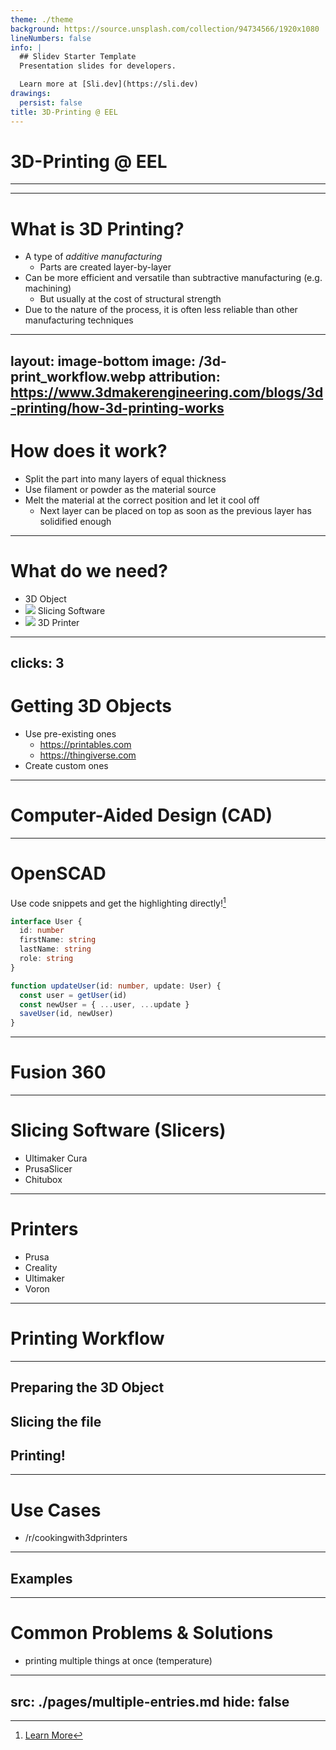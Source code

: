 ```yaml
---
theme: ./theme
background: https://source.unsplash.com/collection/94734566/1920x1080
lineNumbers: false
info: |
  ## Slidev Starter Template
  Presentation slides for developers.

  Learn more at [Sli.dev](https://sli.dev)
drawings:
  persist: false
title: 3D-Printing @ EEL
---
```


# 3D-Printing @ EEL

<!--
picture with Ultimaker and Benchies?
-->

---

<toc/>

---

# What is 3D Printing?

- A type of *additive manufacturing*
  - Parts are created layer-by-layer
- Can be more efficient and versatile than subtractive manufacturing (e.g. machining)
  - But usually at the cost of structural strength
- Due to the nature of the process, it is often less reliable than other manufacturing techniques

<!--
Here is another comment.
-->

---
layout: image-bottom
image: /3d-print_workflow.webp
attribution: https://www.3dmakerengineering.com/blogs/3d-printing/how-3d-printing-works
---

# How does it work?

- Split the part into many layers of equal thickness
- Use filament or powder as the material source
- Melt the material at the correct position and let it cool off
  - Next layer can be placed on top as soon as the previous layer has solidified enough

---

# What do we need?

<ul class="mt-12 flex -mx-10 flex-row justify-around items-end">

<li v-click="1" class="w-full block">
  <!-- <img class="" src="https://source.unsplash.com/collection/94734566/800x800" /> -->
  <showcase-3mf-new 
    class=""
    :model="`/3d models/3DBenchy.3mf`"
    :color="`#ee8833`"
    :brightness="0.5"
    :position="[0, -10, 0]"
    :rotation="[-Math.PI/2 + Math.PI/8, 0, 0]"
    :scale="0.5"
    :width="265" 
    :height="265"
  />
  <span class="w-full inline-block text-center"><tabler-3d-cube-sphere/> 3D Object</span>
</li>
<li v-click="2" class="w-full block">
  <img class="mb-10 rounded-md" src="/cura_benchy.png" />
  <span class="w-full inline-block text-center"><tabler-slice/> Slicing Software</span>
</li>
<li v-click="3" class="w-full block overflow-hidden">
  <img class="aspect-square" src="/Ultimaker-S5-desktop-3D-printer-hero.webp" />
  <span class="w-full inline-block text-center"><tabler-printer/> 3D Printer</span>
</li>

</ul>

<!-- <v-clicks>

- 3D Object
- Slicing Software
- 3D Printer

</v-clicks> -->

<!-- Animation where the three sections slide in from the right and squish together -->
---
clicks: 3
---

# Getting 3D Objects

<v-clicks>

- Use pre-existing ones
  - <https://printables.com>
  - <https://thingiverse.com>
- Create custom ones

</v-clicks>

<!-- <showcase-3mf class="w-full h-96 opacity-0 transition-all duration-500" :class="{'opacity-100': $slidev.nav.clicks > 0}"/> -->
<showcase-3mf-new 
  :model="`/3d models/Gear.3mf`"
  :color="`#ee8833`"
  :position="[7, 7, 0]"
  :rotation="[-Math.PI/8, Math.PI/8, Math.PI/4]"
  :scale="0.25"
  :width="800" 
  :height="500"
  class="absolute top-0 opacity-0 right-0 m-6 transition-all duration-500"
  :class="{'opacity-100': $slidev.nav.clicks > 1}"
/>
<showcase-3mf-new 
  :model="`/3d models/cable-relief.3mf`"
  :color="`#ff5858`"
  :position="[30, 10, 0]"
  :rotation="[Math.PI/(-3), 0, Math.PI/2]"
  :rotationSpeed="0.25"
  :scale="0.25*0.5" 
  :width="800" 
  :height="500"
  class="absolute top-0 opacity-0 right-0 m-6 transition-all duration-500"
  :class="{'opacity-100': $slidev.nav.clicks > 2}"
/>

---

# Computer-Aided Design (CAD)


---

# OpenSCAD

Use code snippets and get the highlighting directly![^1]

```ts {all|2|1-6|9|all}
interface User {
  id: number
  firstName: string
  lastName: string
  role: string
}

function updateUser(id: number, update: User) {
  const user = getUser(id)
  const newUser = { ...user, ...update }
  saveUser(id, newUser)
}
```

<arrow v-click="3" x1="400" y1="420" x2="230" y2="330" color="#564" width="3" arrowSize="1" />

[^1]: [Learn More](https://sli.dev/guide/syntax.html#line-highlighting)

<style>
.footnotes-sep {
  @apply mt-20 opacity-10;
}
.footnotes {
  @apply text-sm opacity-75;
}
.footnote-backref {
  display: none;
}
</style>

---

# Fusion 360

---

# Slicing Software (Slicers)

- Ultimaker Cura
- PrusaSlicer
- Chitubox

---

# Printers

- Prusa
- Creality
- Ultimaker
- Voron

<!-- Carousel here? -->

---

# Printing Workflow

---

## Preparing the 3D Object

<!-- Live OpenSCAD demo? -->

## Slicing the file

<!-- Cura 5 -->

## Printing!

<!-- Timelapse of print with explanations? v-click to start next segment? -->

---

# Use Cases

- /r/cookingwith3dprinters

---

## Examples

---

# Common Problems & Solutions

- printing multiple things at once (temperature)

---
src: ./pages/multiple-entries.md
hide: false
---
